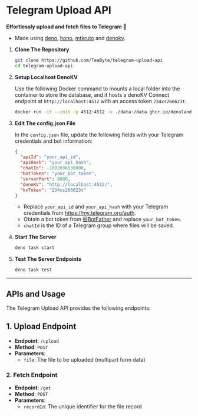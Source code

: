 # Telegram Upload API

**Effortlessly upload and fetch files to Telegram 🚀**

- Made using [deno](https://deno.land/), [hono](https://hono.dev/), [mtkruto](https://mtkruto.deno.dev/) and [denokv](https://deno.com/kv).

1. **Clone The Repository**

   ```sh
   git clone https://github.com/TeaByte/telegram-upload-api
   cd telegram-upload-api
   ```

2. **Setup Localhost DenoKV**

   Use the following Docker command to mounts a local folder into the container to store the database, and it hosts a denoKV Connect endpoint at `http://localhost:4512` with an access token `234xs266623t`.

   ```sh
   docker run -it --init -p 4512:4512 -v ./data:/data ghcr.io/denoland/denokv --sqlite-path /data/denokv.sqlite serve --access-token 234xs266623t
   ```

3. **Edit The config.json File**

   In the `config.json` file, update the following fields with your Telegram credentials and bot information:

   ```json
   {
     "apiId": "your_api_id",
     "apiHash": "your_api_hash",
     "chatId": -1002036530000,
     "botToken": "your_bot_token",
     "serverPort": 8080,
     "denoKV": "http://localhost:4512/",
     "kvToken": "234xs266623t"
   }
   ```

   - Replace `your_api_id` and `your_api_hash` with your Telegram credentials from https://my.telegram.org/auth.
   - Obtain a bot token from [@BotFather](https://t.me/BotFather) and replace `your_bot_token`.
   - `chatId` is the ID of a Telegram group where files will be saved.

4. **Start The Server**

   ```sh
   deno task start
   ```

5. **Test The Server Endpoints**

   ```sh
   deno task test
   ```

---

## APIs and Usage

The Telegram Upload API provides the following endpoints:

## 1. Upload Endpoint

- **Endpoint**: `/upload`
- **Method**: `POST`
- **Parameters**:
  - `file`: The file to be uploaded (multipart form data)

### 2. Fetch Endpoint

- **Endpoint**: `/get`
- **Method**: `POST`
- **Parameters**:
  - `recordId`: The unique identifier for the file record
